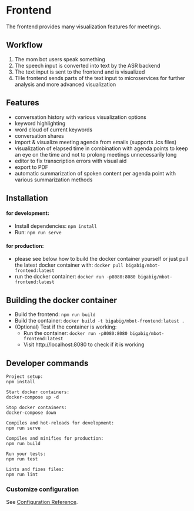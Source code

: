 # Frontend
The frontend provides many visualization features for meetings. 

## Workflow
1. The mom bot users speak something
2. The speech input is converted into text by the ASR backend
3. The text input is sent to the frontend and is visualized
4. THe frontend sends parts of the text input to microservices for further analysis and more advanced visualization

## Features
- conversation history with various visualization options
- keyword highlighting
- word cloud of current keywords
- conversation shares
- import & visualize meeting agenda from emails (supports .ics files)
- visualization of elapsed time in combination with agenda points to keep an eye on the time and not to prolong meetings unnecessarily long
- editor to fix transcription errors with visual aid
- export to PDF
- automatic summarization of spoken content per agenda point with various summarization methods

## Installation

#### for development: 
- Install dependencies: `npm install`
- Run: `npm run serve`

#### for production: 
- please see below how to build the docker container yourself or just pull the latest docker container with: `docker pull bigabig/mbot-frontend:latest`
- run the docker container: `docker run -p8080:8080 bigabig/mbot-frontend:latest`

## Building the docker container
- Build the frontend: `npm run build`
- Build the container: `docker build -t bigabig/mbot-frontend:latest .`
- (Optional) Test if the container is working:
  - Run the container: `docker run -p8080:8080 bigabig/mbot-frontend:latest`
  - Visit http://localhost:8080 to check if it is working

## Developer commands
```
Project setup:
npm install

Start docker containers:
docker-compose up -d

Stop docker containers:
docker-compose down

Compiles and hot-reloads for development:
npm run serve

Compiles and minifies for production:
npm run build

Run your tests:
npm run test

Lints and fixes files:
npm run lint
```

### Customize configuration
See [Configuration Reference](https://cli.vuejs.org/config/).
